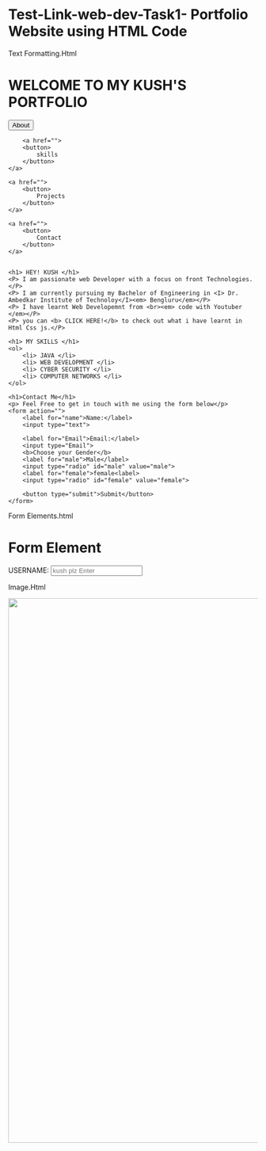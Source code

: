 # Test-Link-web-dev-Task1- Portfolio Website using HTML Code
Text Formatting.Html

<!DOCTYPE html>
<html lang="en">
<head>
    <meta charset="UTF-8">
    <meta name="viewport" content="width=device-width, initial-scale=1.0">
    <title>text Formatting</title>
</head>
<body>
    <h1> WELCOME TO MY KUSH'S PORTFOLIO </h1>
    <a href="">
        <button>
            About
        </button>
    </a>

        <a href="">
        <button>
            skills
        </button>
    </a>
    
    <a href="">
        <button>
            Projects
        </button>
    </a>
    
    <a href="">
        <button>
            Contact
        </button>
    </a>
    

    <h1> HEY! KUSH </h1>
    <P> I am passionate web Developer with a focus on front Technologies.</P>
    <P> I am currently pursuing my Bachelor of Engineering in <I> Dr. Ambedkar Institute of Technoloy</I><em> Bengluru</em></P>
    <P> I have learnt Web Developemnt from <br><em> code with Youtuber </em></P>
    <P> you can <b> CLICK HERE!</b> to check out what i have learnt in Html Css js.</P>

    <h1> MY SKILLS </h1>
    <ol>
        <li> JAVA </li>
        <li> WEB DEVELOPMENT </li>
        <li> CYBER SECURITY </li>
        <li> COMPUTER NETWORKS </li>
    </ol>

    <h1>Contact Me</h1>
    <p> Feel Free to get in touch with me using the form below</p>
    <form action="">
        <label for="name">Name:</label>
        <input type="text">
        
        <label for="Email">Email:</label>
        <input type="Email">
        <b>Choose your Gender</b>
        <label for="male">Male</label>
        <input type="radio" id="male" value="male">
        <label for="female">female<label>
        <input type="radio" id="female" value="female">

        <button type="submit">Submit</button>
    </form>
</body>
</html>

Form Elements.html

<!DOCTYPE html>
<html>
<head>
    <title>Form Element</title>
</head>
<body>
    <h1> Form Element </h1>
    <form>
        <label for="username"> USERNAME:</label>
        <input type="text" id="username" name="username" placeholder="kush plz Enter">
    </form>
</body>
</html>


Image.Html

<!DOCTYPE html>
<html lang="en">
<head>
    <meta charset="UTF-8">
    <meta name="viewport" content="width=device-width, initial-scale=1.0">
    <title>Document</title>
</head>
<body>
    <img src="KUSH.JPEG" alt="" srcset="" width="1100">   
</body>
</html>
